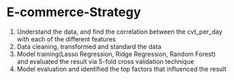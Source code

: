 # E-commerce-Strategy
1. Understand the data, and find the correlation between the cvt_per_day with each of the different features
2. Data cleaning, transformed and standard the data
3. Model training(Lasso Regression, Ridge Regression, Random Forest) and evaluated the result via 5-fold cross validation technique
4. Model evaluation and identified the top factors that influenced the result
